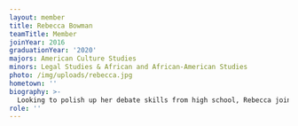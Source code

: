 ```yaml
---
layout: member
title: Rebecca Bowman
teamTitle: Member
joinYear: 2016
graduationYear: '2020'
majors: American Culture Studies
minors: Legal Studies & African and African-American Studies
photo: /img/uploads/rebecca.jpg
hometown: ''
biography: >-
  Looking to polish up her debate skills from high school, Rebecca joined mock trial because it seemed like something she would like. Only entering her second year, she has gotten to be an attorney (opening statements were her favorite), an expert in digital journalism, and the head of Human Resources for an online magazine. If you don’t happen to see her speed walking from the 40 to practice, you can catch her in BD writing papers until 4 am. Aside from mocking, she enjoys poetry, listening to music and dancing. Sidenote: her steno is filled with cute spiral doodles and cursive-written song lyrics.
role: ''
---
```



